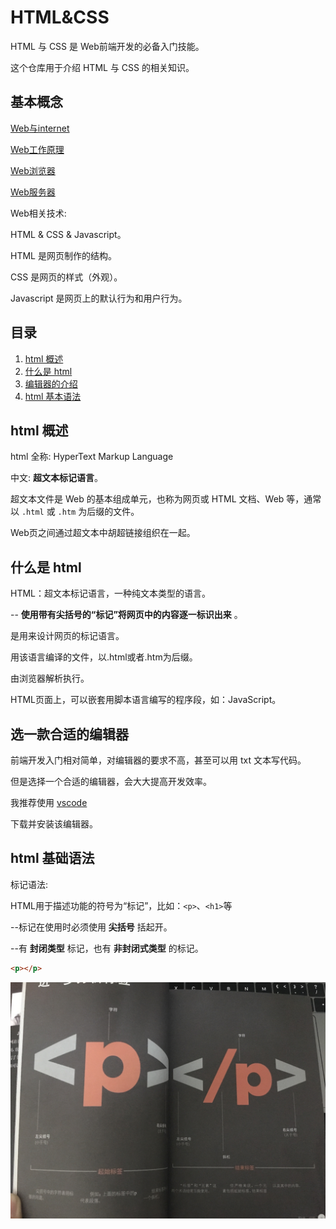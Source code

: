 # HTML&CSS

HTML 与 CSS 是 Web前端开发的必备入门技能。

这个仓库用于介绍 HTML 与 CSS 的相关知识。

## 基本概念

[Web与internet](https://github.com/PsChina/HTML-CSS/blob/master/Web%1C%E4%B8%8EInternet.md)

[Web工作原理](https://github.com/PsChina/HTML-CSS/blob/master/Web工作原理.md)

[Web浏览器](https://github.com/PsChina/HTML-CSS/blob/master/Web浏览器.md)

[Web服务器](https://github.com/PsChina/HTML-CSS/blob/master/Web服务器.md)

Web相关技术:

HTML & CSS & Javascript。

HTML 是网页制作的结构。

CSS 是网页的样式（外观）。

Javascript 是网页上的默认行为和用户行为。

## 目录

1. [html 概述](#html-概述)
1. [什么是 html](#什么是-html)
1. [编辑器的介绍](#选一款合适的编辑器)
1. [html 基本语法](#html-基础语法)

## html 概述

html 全称: HyperText Markup Language

中文: __超文本标记语言__。

超文本文件是 Web 的基本组成单元，也称为网页或 HTML 文档、Web 等，通常以 `.html` 或 `.htm` 为后缀的文件。

Web页之间通过超文本中胡超链接组织在一起。

## 什么是 html

HTML：超文本标记语言，一种纯文本类型的语言。

-- __使用带有尖括号的“标记”将网页中的内容逐一标识出来__ 。

是用来设计网页的标记语言。

用该语言编译的文件，以.html或者.htm为后缀。

由浏览器解析执行。

HTML页面上，可以嵌套用脚本语言编写的程序段，如：JavaScript。

## 选一款合适的编辑器

前端开发入门相对简单，对编辑器的要求不高，甚至可以用 txt 文本写代码。

但是选择一个合适的编辑器，会大大提高开发效率。

我推荐使用 [vscode](https://code.visualstudio.com)

下载并安装该编辑器。

## html 基础语法

标记语法:

HTML用于描述功能的符号为“标记”，比如：`<p>`、`<h1>`等

--标记在使用时必须使用 __尖括号__ 括起开。

--有 __封闭类型__ 标记，也有 __非封闭式类型__ 的标记。

```html
<p></p>
```

![p](https://github.com/PsChina/CSS/blob/master/images/p.jpeg)